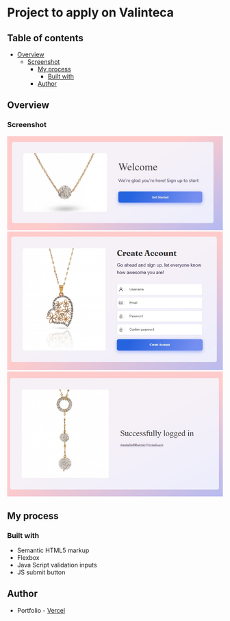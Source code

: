 # Project to apply on Valinteca

## Table of contents

- [Overview](#overview)
  - [Screenshot](#screenshot)
    <!-- - [Links](#links) -->
    - [My process](#my-process)
      - [Built with](#built-with)
    - [Author](#author)

## Overview

### Screenshot

![](Images/Screenshot%202022-12-12%20005727.jpg)
![](Images/Screenshot%202022-12-12%20005752.jpg)
![](Images/Screenshot%202022-12-12%20005818.jpg)

<!-- ### Links -->

<!-- - Live Demo: [Vercel](https://valinteca-apply.vercel.app/) -->

## My process

### Built with

- Semantic HTML5 markup
- Flexbox
- Java Script validation inputs
- JS submit button

## Author

- Portfolio - [Vercel](https://mostafa-portfolio.vercel.app/)
